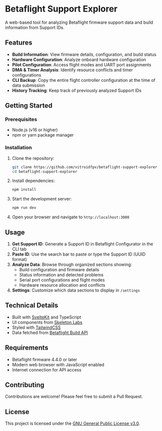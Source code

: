 # Betaflight Support Explorer

A web-based tool for analyzing Betaflight firmware support data and build information from Support IDs.

## Features

- **Build Information**: View firmware details, configuration, and build status
- **Hardware Configuration**: Analyze onboard hardware configuration
- **Pilot Configuration**: Access flight modes and UART port assignments
- **DMA & Timer Analysis**: Identify resource conflicts and timer configurations
- **CLI Backup**: Copy the entire flight controller configuration at the time of data submission
- **History Tracking**: Keep track of previously analyzed Support IDs

## Getting Started

### Prerequisites

- Node.js (v16 or higher)
- npm or yarn package manager

### Installation

1. Clone the repository:

   ```bash
   git clone https://github.com/vitroidfpv/betaflight-support-explorer.git
   cd betaflight-support-explorer
   ```

2. Install dependencies:

   ```bash
   npm install
   ```

3. Start the development server:

   ```bash
   npm run dev
   ```

4. Open your browser and navigate to `http://localhost:3000`

## Usage

1. **Get Support ID**: Generate a Support ID in Betaflight Configurator in the CLI tab
2. **Paste ID**: Use the search bar to paste or type the Support ID (UUID format)
3. **Analyze Data**: Browse through organized sections showing:
   - Build configuration and firmware details
   - Status information and detected problems
   - Serial port configurations and flight modes
   - Hardware resource allocation and conflicts
4. **Settings**: Customize which data sections to display in `/settings`

## Technical Details

- Built with [SvelteKit](https://kit.svelte.dev/) and TypeScript
- UI components from [Skeleton Labs](https://www.skeleton.dev/)
- Styled with [TailwindCSS](https://tailwindcss.com/)
- Data fetched from [Betaflight Build API](https://build.betaflight.com/)

## Requirements

- Betaflight firmware 4.4.0 or later
- Modern web browser with JavaScript enabled
- Internet connection for API access

## Contributing

Contributions are welcome! Please feel free to submit a Pull Request.

## License

This project is licensed under the [GNU General Public License v3.0](LICENSE).
